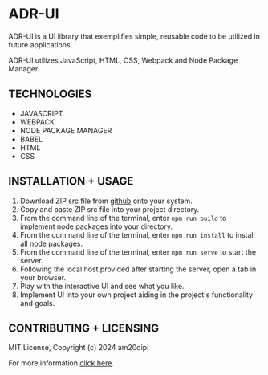 # ADR-UI

ADR-UI is a UI library that exemplifies simple, reusable code to be utilized in future applications. 

ADR-UI utilizes JavaScript, HTML, CSS, Webpack and Node Package Manager.

## TECHNOLOGIES
+ JAVASCRIPT
+ WEBPACK
+ NODE PACKAGE MANAGER
+ BABEL
+ HTML
+ CSS


## INSTALLATION + USAGE
1. Download ZIP src file from [github](https://github.com/adridipietro/adr-ui) onto your system. 
2. Copy and paste ZIP src file into your project directory. 
3. From the command line of the terminal, enter `npm run build` to implement node packages into your directory. 
4. From the command line of the terminal, enter `npm run install` to install all node packages.
5. From the command line of the terminal, enter `npm run serve` to start the server.
6. Following the local host provided after starting the server, open a tab in your browser. 
7. Play with the interactive UI and see what you like.
8. Implement UI into your own project aiding in the project's functionality and goals. 


## CONTRIBUTING + LICENSING
MIT License, Copyright (c) 2024 am20dipi

For more information [click here](https://github.com/adridipietro/adr-ui).
